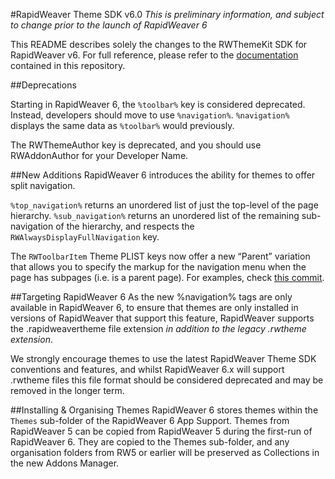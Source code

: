 #RapidWeaver Theme SDK v6.0
*This is preliminary information, and subject to change prior to the launch of RapidWeaver 6*

This README describes solely the changes to the RWThemeKit SDK for RapidWeaver v6. For full reference, please refer to the [documentation](documentation.markdown) contained in this repository.

##Deprecations

Starting in RapidWeaver 6, the `%toolbar%` key is considered deprecated. Instead, developers should move to use `%navigation%`. `%navigation%` displays the same data as `%toolbar%` would previously.

The RWThemeAuthor key is deprecated, and you should use RWAddonAuthor for your Developer Name.

##New Additions
RapidWeaver 6 introduces the ability for themes to offer split navigation.

`%top_navigation%` returns an unordered list of just the top-level of the page hierarchy.
`%sub_navigation%` returns an unordered list of the remaining sub-navigation of the hierarchy, and respects the `RWAlwaysDisplayFullNavigation` key.

The `RWToolbarItem` Theme PLIST keys now offer a new “Parent” variation that allows you to specify the markup for the navigation menu when the page has subpages (i.e. is a parent page). For examples, check [this commit](https://github.com/realmacsoftware/RWThemeKit/commit/07ba4e71597fc82bdc1abfd8085820e4ca1a3f4d).

##Targeting RapidWeaver 6
As the new %navigation% tags are only available in RapidWeaver 6, to ensure that themes are only installed in versions of RapidWeaver that support this feature, RapidWeaver supports the .rapidweavertheme file extension *in addition to the legacy .rwtheme extension*.

We strongly encourage themes to use the latest RapidWeaver Theme SDK conventions and features, and whilst RapidWeaver 6.x will support .rwtheme files this file format should be considered deprecated and may be removed in the longer term.

##Installing & Organising Themes
RapidWeaver 6 stores themes within the `Themes` sub-folder of the RapidWeaver 6 App Support. Themes from RapidWeaver 5 can be copied from RapidWeaver 5 during the first-run of RapidWeaver 6. They are copied to the Themes sub-folder, and any organisation folders from RW5 or earlier will be preserved as Collections in the new Addons Manager.
